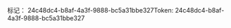 <span data-ttu-id="7d00c-101">标记： 24c48dc4-b8af-4a3f-9888-bc5a31bbe327</span><span class="sxs-lookup"><span data-stu-id="7d00c-101">Token: 24c48dc4-b8af-4a3f-9888-bc5a31bbe327</span></span>
